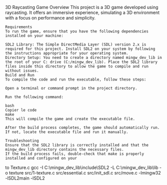 3D Raycasting Game
    Overview
    This project is a 3D game developed using raycasting. It offers an immersive experience, simulating a 3D environment with a focus on performance and simplicity.

    Requirements
    To run the game, ensure that you have the following dependencies installed on your machine:

    SDL2 Library: The Simple DirectMedia Layer (SDL) version 2.x is required for this project. Install SDL2 on your system by following the instructions appropriate for your operating system.
    Directory Setup: You need to create a directory named mingw_dev_lib in the root of your C: drive (C:/mingw_dev_lib). Place the SDL2 library files inside this directory to allow the game to compile and run without issues.
    Build and Run
    To compile the code and run the executable, follow these steps:

    Open a terminal or command prompt in the project directory.

    Run the following command:

    bash
    Copier le code
    make
    This will compile the game and create the executable file.

    After the build process completes, the game should automatically run. If not, locate the executable file and run it manually.

    Troubleshooting
    Ensure that the SDL2 library is correctly installed and that the mingw_dev_lib directory contains the necessary files.
    If the build process fails, double-check that make is properly installed and configured on your



to Texture.c
    gcc  -I C:\\mingw_dev_lib\include\SDL2  -L C:\\mingw_dev_lib\lib  -o texture src/1-texture.c src/essential.c src/init_sdl.c  src/move.c -lmingw32 -lSDL2main -lSDL2

